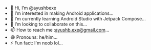 - 👋 Hi, I’m @ayushbexe
- 👀 I’m interested in making Android applications...
- 🌱 I’m currently learning Android Studio with Jetpack Compose...
- 💞️ I’m looking to collaborate on this...
- 📫 How to reach me :ayushb.exe@gmail.com...
- 😄 Pronouns: he/him...
- ⚡ Fun fact: I'm noob lol...

<!---
ayushbexe/ayushbexe is a ✨ special ✨ repository because its `README.md` (this file) appears on your GitHub profile.
You can click the Preview link to take a look at your changes.
--->
